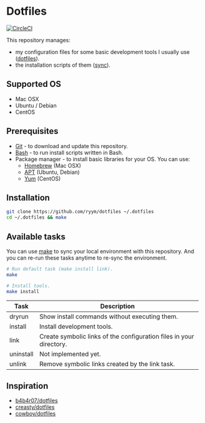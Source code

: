 # Dotfiles

[![CircleCI](circleci-badge)](https://circleci.com/gh/ryym/dotfiles)

[circleci-badge]: https://circleci.com/gh/ryym/dotfiles.svg?style=svg

This repository manages:

* my configuration files for some basic development tools I usually use ([dotfiles]).
* the installation scripts of them ([sync]).

[dotfiles]: dotfiles
[sync]: sync

## Supported OS

* Mac OSX
* Ubuntu / Debian
* CentOS

## Prerequisites

* [Git] - to download and update this repository.
* [Bash] - to run install scripts written in Bash.
* Package manager - to install basic libraries for your OS. You can use:
    * [Homebrew][Homebrew] (Mac OSX)
    * [APT][APT] (Ubuntu, Debian)
    * [Yum][Yum] (CentOS)

[Git]: https://git-scm.com/
[Bash]: https://www.gnu.org/software/bash/
[Homebrew]: http://brew.sh/
[APT]: https://en.wikipedia.org/wiki/Advanced_Packaging_Tool
[Yum]: http://yum.baseurl.org/

## Installation

```sh
git clone https://github.com/ryym/dotfiles ~/.dotfiles
cd ~/.dotfiles && make
```

## Available tasks

You can use [make] to sync your local environment with this repository.
And you can re-run these tasks anytime to re-sync the environment.

[make]: https://www.gnu.org/software/make/

```sh
# Run default task (make install link).
make

# Install tools.
make install
```

| Task | Description |
| ---- | ----------- |
| dryrun | Show install commands without executing them. |
| install | Install development tools. |
| link | Create symbolic links of the configuration files in your directory. |
| uninstall | Not implemented yet. |
| unlink | Remove symbolic links created by the link task. |

## Inspiration

* [b4b4r07/dotfiles](https://github.com/b4b4r07/dotfiles)
* [creasty/dotfiles](https://github.com/creasty/dotfiles)
* [cowboy/dotfiles](https://github.com/cowboy/dotfiles)
